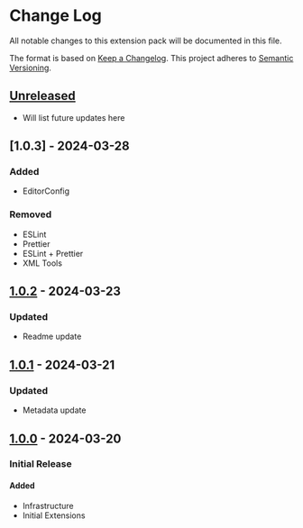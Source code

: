 # Change Log

All notable changes to this extension pack will be documented in this file.

The format is based on [Keep a Changelog].
This project adheres to [Semantic Versioning].

## [Unreleased]

- Will list future updates here

## [1.0.3] - 2024-03-28

### Added

- EditorConfig

### Removed

- ESLint
- Prettier
- ESLint + Prettier
- XML Tools

## [1.0.2] - 2024-03-23

### Updated

- Readme update

## [1.0.1] - 2024-03-21

### Updated

- Metadata update

## [1.0.0] - 2024-03-20

### Initial Release

#### Added

- Infrastructure
- Initial Extensions

<!-- Links -->
[keep a changelog]: http://keepachangelog.com/
[semantic versioning]: https://semver.org/spec/v2.0.0.html

<!-- Version -->
[unreleased]: https://github.com/ggoodwin/angular-hotpack/compare/v.1.0.2...develop
[1.0.2]: https://github.com/ggoodwin/angular-hotpack/compare/v1.0.1...v.1.0.2
[1.0.1]: https://github.com/ggoodwin/angular-hotpack/compare/v1.0.0...v.1.0.1
[1.0.0]: https://github.com/ggoodwin/angular-hotpack/tree/v1.0.0

